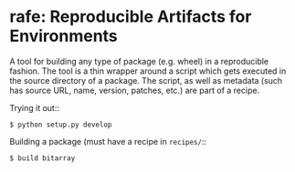 # rafe: Reproducible Artifacts for Environments

A tool for building any type of package (e.g. wheel) in a reproducible
fashion.  The tool is a thin wrapper around a script which gets executed
in the source directory of a package.  The script, as well as metadata (such
has source URL, name, version, patches, etc.) are part of a recipe.

Trying it out::

    $ python setup.py develop

Building a package (must have a recipe in `recipes/`::

    $ build bitarray
